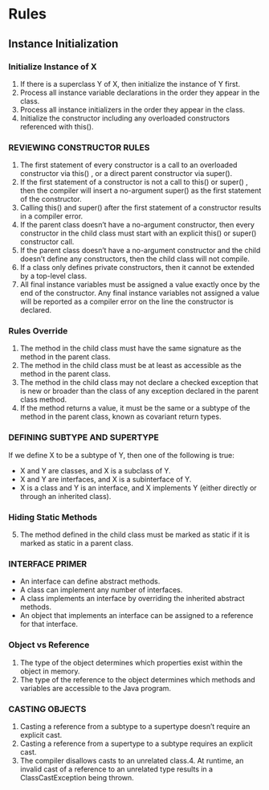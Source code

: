 # Rules

## Instance Initialization

### Initialize Instance of X
1. If there is a superclass Y of X, then initialize the instance of Y first.
2. Process all instance variable declarations in the order they appear in the class.
3. Process all instance initializers in the order they appear in the class.
4. Initialize the constructor including any overloaded constructors referenced with this().


### REVIEWING CONSTRUCTOR RULES
1. The first statement of every constructor is a call to an overloaded constructor via this() , or a direct parent constructor via super().
2. If the first statement of a constructor is not a call to this() or super() , then the compiler will insert a no-argument super() as the first statement of the constructor.
3. Calling this() and super() after the first statement of a constructor results in a compiler error.
4. If the parent class doesn’t have a no-argument constructor, then every constructor in the child class must start with an explicit this() or super() constructor call.
5. If the parent class doesn’t have a no-argument constructor and the child doesn’t define any constructors, then the child class will not compile.
6. If a class only defines private constructors, then it cannot be extended by a top-level class.
7. All final instance variables must be assigned a value exactly once by the end of the constructor. Any final instance variables not assigned a value will be reported as a compiler error on the line the constructor is declared.


### Rules Override
1. The method in the child class must have the same signature as the method in the parent class.
2. The method in the child class must be at least as accessible as the method in the parent class.
3. The method in the child class may not declare a checked exception that is new or broader than the class of any exception declared in the parent class method.
4. If the method returns a value, it must be the same or a subtype of the method in the parent class, known as covariant return types.


### DEFINING SUBTYPE AND SUPERTYPE
If we define X to be a subtype of Y, then one of the following is true:
- X and Y are classes, and X is a subclass of Y.
- X and Y are interfaces, and X is a subinterface of Y.
- X is a class and Y is an interface, and X implements Y (either directly or through an inherited class).


### Hiding Static Methods
5. The method defined in the child class must be marked as static if it is marked as static in a parent class.


### INTERFACE PRIMER
- An interface can define abstract methods.
- A class can implement any number of interfaces.
- A class implements an interface by overriding the inherited abstract methods.
- An object that implements an interface can be assigned to a reference for that interface.


### Object vs Reference
1. The type of the object determines which properties exist within the object in memory.
2. The type of the reference to the object determines which methods and variables are accessible to the Java program.


### CASTING OBJECTS
1. Casting a reference from a subtype to a supertype doesn’t require an explicit cast.
2. Casting a reference from a supertype to a subtype requires an explicit cast.
3. The compiler disallows casts to an unrelated class.4. At runtime, an invalid cast of a reference to an unrelated type results in a ClassCastException being thrown.

